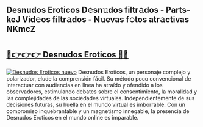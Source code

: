 ## Desnudos Eroticos D𝚎sn𝚞dos filtr𝚊dos - Parts-keJ Vid𝚎os filtr𝚊dos - N𝚞evas f𝚘tos atr𝚊ctivas NKmcZ

# <h2><a href="http://mb2e8yc.tromn.icu/?c=Desnudos+Eroticos">🔗👉👉👉 Desnudos Eroticos 🔗🔗</a></h2>

[![Desnudos Eroticos nuevo](https://i.imgur.com/pEAQMta.gif)](http://mb2e8yc.tromn.icu/?c=Desnudos+Eroticos)
Desnudos Eroticos, un personaje complejo y polarizador, elude la comprensión fácil. Su método poco convencional de interactuar con audiencias en línea ha atraído y ofendido a los observadores, estimulando debates sobre el consentimiento, la moralidad y las complejidades de las sociedades virtuales. Independientemente de sus decisiones futuras, su huella en el mundo virtual es imborrable. Con un compromiso inquebrantable y un magnetismo innegable, la presencia de Desnudos Eroticos en el mundo online es imparable.
